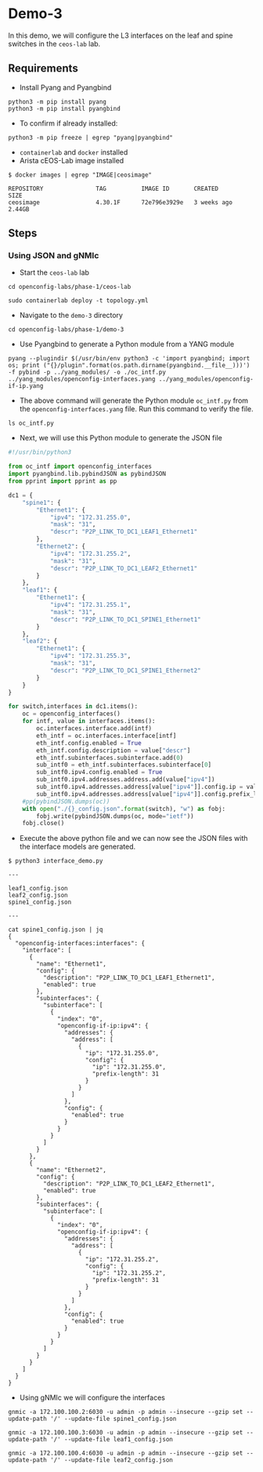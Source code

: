 # Demo-3

In this demo, we will configure the L3 interfaces on the leaf and spine switches in the `ceos-lab` lab.

## Requirements

* Install Pyang and Pyangbind

```shell
python3 -m pip install pyang
python3 -m pip install pyangbind
```

* To confirm if already installed:

```shell
python3 -m pip freeze | egrep "pyang|pyangbind"
```

* `containerlab` and `docker` installed
* Arista cEOS-Lab image installed

```shell
$ docker images | egrep "IMAGE|ceosimage"

REPOSITORY               TAG          IMAGE ID       CREATED         SIZE
ceosimage                4.30.1F      72e796e3929e   3 weeks ago     2.44GB
```

## Steps

### Using JSON and gNMIc

* Start the `ceos-lab` lab

```shell
cd openconfig-labs/phase-1/ceos-lab

sudo containerlab deploy -t topology.yml
```

* Navigate to the `demo-3` directory

```shell
cd openconfig-labs/phase-1/demo-3
```

* Use Pyangbind to generate a Python module from a YANG module

```shell
pyang --plugindir $(/usr/bin/env python3 -c 'import pyangbind; import os; print ("{}/plugin".format(os.path.dirname(pyangbind.__file__)))') -f pybind -p ../yang_modules/ -o ./oc_intf.py ../yang_modules/openconfig-interfaces.yang ../yang_modules/openconfig-if-ip.yang
```

* The above command will generate the Python module `oc_intf.py` from the `openconfig-interfaces.yang` file. Run this command to verify the file.

```shell
ls oc_intf.py
```

* Next, we will use this Python module to generate the JSON file

```python
#!/usr/bin/python3

from oc_intf import openconfig_interfaces
import pyangbind.lib.pybindJSON as pybindJSON
from pprint import pprint as pp

dc1 = {
    "spine1": {
        "Ethernet1": {
            "ipv4": "172.31.255.0",
            "mask": "31",
            "descr": "P2P_LINK_TO_DC1_LEAF1_Ethernet1"
        },
        "Ethernet2": {
            "ipv4": "172.31.255.2",
            "mask": "31",
            "descr": "P2P_LINK_TO_DC1_LEAF2_Ethernet1"
        }
    },
    "leaf1": {
        "Ethernet1": {
            "ipv4": "172.31.255.1",
            "mask": "31",
            "descr": "P2P_LINK_TO_DC1_SPINE1_Ethernet1"
        }
    },
    "leaf2": {
        "Ethernet1": {
            "ipv4": "172.31.255.3",
            "mask": "31",
            "descr": "P2P_LINK_TO_DC1_SPINE1_Ethernet2"
        }
    }
}

for switch,interfaces in dc1.items():
    oc = openconfig_interfaces()
    for intf, value in interfaces.items():
        oc.interfaces.interface.add(intf)
        eth_intf = oc.interfaces.interface[intf]
        eth_intf.config.enabled = True
        eth_intf.config.description = value["descr"]
        eth_intf.subinterfaces.subinterface.add(0)
        sub_intf0 = eth_intf.subinterfaces.subinterface[0]
        sub_intf0.ipv4.config.enabled = True
        sub_intf0.ipv4.addresses.address.add(value["ipv4"])
        sub_intf0.ipv4.addresses.address[value["ipv4"]].config.ip = value["ipv4"]
        sub_intf0.ipv4.addresses.address[value["ipv4"]].config.prefix_length = value["mask"]
    #pp(pybindJSON.dumps(oc))
    with open("./{}_config.json".format(switch), "w") as fobj:
        fobj.write(pybindJSON.dumps(oc, mode="ietf"))
    fobj.close()
```

* Execute the above python file and we can now see the JSON files with the interface models are generated.

```shell
$ python3 interface_demo.py

---

leaf1_config.json
leaf2_config.json
spine1_config.json

---

cat spine1_config.json | jq
{
  "openconfig-interfaces:interfaces": {
    "interface": [
      {
        "name": "Ethernet1",
        "config": {
          "description": "P2P_LINK_TO_DC1_LEAF1_Ethernet1",
          "enabled": true
        },
        "subinterfaces": {
          "subinterface": [
            {
              "index": "0",
              "openconfig-if-ip:ipv4": {
                "addresses": {
                  "address": [
                    {
                      "ip": "172.31.255.0",
                      "config": {
                        "ip": "172.31.255.0",
                        "prefix-length": 31
                      }
                    }
                  ]
                },
                "config": {
                  "enabled": true
                }
              }
            }
          ]
        }
      },
      {
        "name": "Ethernet2",
        "config": {
          "description": "P2P_LINK_TO_DC1_LEAF2_Ethernet1",
          "enabled": true
        },
        "subinterfaces": {
          "subinterface": [
            {
              "index": "0",
              "openconfig-if-ip:ipv4": {
                "addresses": {
                  "address": [
                    {
                      "ip": "172.31.255.2",
                      "config": {
                        "ip": "172.31.255.2",
                        "prefix-length": 31
                      }
                    }
                  ]
                },
                "config": {
                  "enabled": true
                }
              }
            }
          ]
        }
      }
    ]
  }
}
```

* Using gNMIc we will configure the interfaces

```shell
gnmic -a 172.100.100.2:6030 -u admin -p admin --insecure --gzip set --update-path '/' --update-file spine1_config.json

gnmic -a 172.100.100.3:6030 -u admin -p admin --insecure --gzip set --update-path '/' --update-file leaf1_config.json

gnmic -a 172.100.100.4:6030 -u admin -p admin --insecure --gzip set --update-path '/' --update-file leaf2_config.json
```

